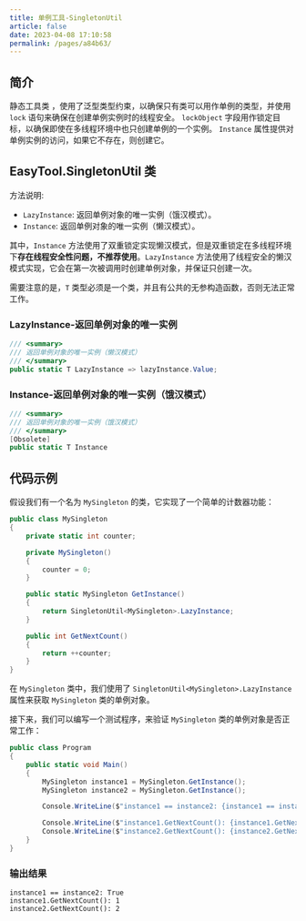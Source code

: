 ```yaml
---
title: 单例工具-SingletonUtil
article: false
date: 2023-04-08 17:10:58
permalink: /pages/a84b63/
---
```


## 简介

静态工具类 <Badge text="SingletonUtil"/>，使用了泛型类型约束，以确保只有类可以用作单例的类型，并使用 `lock` 语句来确保在创建单例实例时的线程安全。 `lockObject` 字段用作锁定目标，以确保即使在多线程环境中也只创建单例的一个实例。 `Instance` 属性提供对单例实例的访问，如果它不存在，则创建它。

## EasyTool.SingletonUtil 类

方法说明:

- `LazyInstance`: 返回单例对象的唯一实例（饿汉模式）。
- `Instance`: 返回单例对象的唯一实例（懒汉模式）。

其中，`Instance` 方法使用了双重锁定实现懒汉模式，但是双重锁定在多线程环境下**存在线程安全性问题，不推荐使用**。`LazyInstance` 方法使用了线程安全的懒汉模式实现，它会在第一次被调用时创建单例对象，并保证只创建一次。

需要注意的是，`T` 类型必须是一个类，并且有公共的无参构造函数，否则无法正常工作。

### LazyInstance-返回单例对象的唯一实例

```csharp
/// <summary>
/// 返回单例对象的唯一实例（懒汉模式）
/// </summary>
public static T LazyInstance => lazyInstance.Value;
```

### Instance-返回单例对象的唯一实例（饿汉模式）

```csharp
/// <summary>
/// 返回单例对象的唯一实例（饿汉模式）
/// </summary>
[Obsolete]
public static T Instance
```

## 代码示例

假设我们有一个名为 `MySingleton` 的类，它实现了一个简单的计数器功能：

```csharp
public class MySingleton
{
    private static int counter;

    private MySingleton()
    {
        counter = 0;
    }

    public static MySingleton GetInstance()
    {
        return SingletonUtil<MySingleton>.LazyInstance;
    }

    public int GetNextCount()
    {
        return ++counter;
    }
}
```

在 `MySingleton` 类中，我们使用了 `SingletonUtil<MySingleton>.LazyInstance` 属性来获取 `MySingleton` 类的单例对象。

接下来，我们可以编写一个测试程序，来验证 `MySingleton` 类的单例对象是否正常工作：

```csharp
public class Program
{
    public static void Main()
    {
        MySingleton instance1 = MySingleton.GetInstance();
        MySingleton instance2 = MySingleton.GetInstance();

        Console.WriteLine($"instance1 == instance2: {instance1 == instance2}");

        Console.WriteLine($"instance1.GetNextCount(): {instance1.GetNextCount()}");
        Console.WriteLine($"instance2.GetNextCount(): {instance2.GetNextCount()}");
    }
}
```

### 输出结果

```
instance1 == instance2: True
instance1.GetNextCount(): 1
instance2.GetNextCount(): 2
```